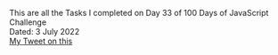 This are all the Tasks I completed on Day 33 of 100 Days of JavaScript Challenge<br>
Dated: 3 July 2022<br>
[My Tweet on this](https://twitter.com/Saurav_Navdhare/status/1543645458035253249)<br>
